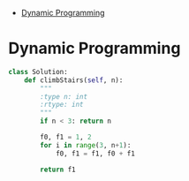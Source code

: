 - [Dynamic Programming](#dynamic-programming)


# Dynamic Programming

```python
class Solution:
    def climbStairs(self, n):
        """
        :type n: int
        :rtype: int
        """
        if n < 3: return n

        f0, f1 = 1, 2
        for i in range(3, n+1):
            f0, f1 = f1, f0 + f1

        return f1
```
